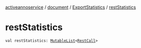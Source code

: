 [activeannoservice](../../index.md) / [document](../index.md) / [ExportStatistics](index.md) / [restStatistics](./rest-statistics.md)

# restStatistics

`val restStatistics: `[`MutableList`](https://kotlinlang.org/api/latest/jvm/stdlib/kotlin.collections/-mutable-list/index.html)`<`[`RestCall`](../-rest-call/index.md)`>`